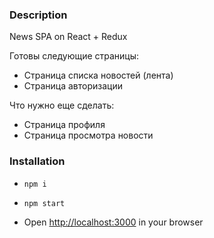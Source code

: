 ### Description

News SPA on React + Redux

Готовы следующие страницы:
- Страница списка новостей (лента)
- Страница авторизации

Что нужно еще сделать:
- Страница профиля
- Страница просмотра новости

### Installation

- `npm i`

- `npm start`

- Open [http://localhost:3000](http://localhost:3000) in your browser

